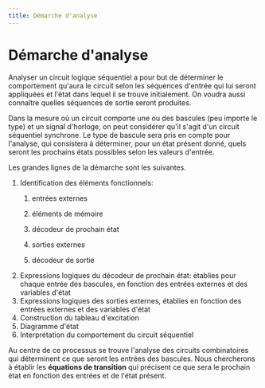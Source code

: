 ```yaml
---
title: Démarche d'analyse
---
```


# Démarche d'analyse

Analyser un circuit logique séquentiel a pour but de déterminer le
comportement qu'aura le circuit selon les séquences d'entrée qui lui
seront appliquées et l'état dans lequel il se trouve initialement. On
voudra aussi connaître quelles séquences de sortie seront produites.

Dans la mesure où un circuit comporte une ou des bascules (peu importe
le type) et un signal d'horloge, on peut considérer qu'il s'agit d'un
circuit séquentiel synchrone. Le type de bascule sera pris en compte
pour l'analyse, qui consistera à déterminer, pour un état présent
donné, quels seront les prochains états possibles selon les valeurs
d'entrée.

Les grandes lignes de la démarche sont les suivantes.

1.  Identification des éléments fonctionnels:
    1.  entrées externes
    
    2.  éléments de mémoire
    
    3.  décodeur de prochain état
    
    4.  sorties externes
    
    5.  décodeur de sortie
2.  Expressions logiques du décodeur de prochain état: établies pour
    chaque entrée des bascules, en fonction des entrées externes et des
    variables d'état
3.  Expressions logiques des sorties externes, établies en fonction des
    entrées externes et des variables d'état
4.  Construction du tableau d'excitation
5.  Diagramme d'état
6.  Interprétation du comportement du circuit séquentiel

Au centre de ce processus se trouve l'analyse des circuits
combinatoires qui déterminent ce que seront les entrées des
bascules. Nous chercherons à établir les **équations de transition**
qui précisent ce que sera le prochain état en fonction des entrées et
de l'état présent.
